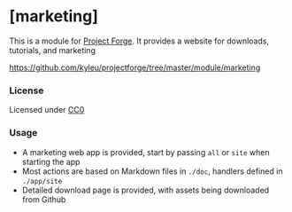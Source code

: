 <!--- Content managed by Project Forge, see [projectforge.md] for details. -->
# [marketing]

This is a module for [Project Forge](https://projectforge.dev). It provides a website for downloads, tutorials, and marketing

https://github.com/kyleu/projectforge/tree/master/module/marketing

### License

Licensed under [CC0](https://creativecommons.org/share-your-work/public-domain/cc0)

### Usage

- A marketing web app is provided, start by passing `all` or `site` when starting the app
- Most actions are based on Markdown files in `./doc`, handlers defined in `./app/site`
- Detailed download page is provided, with assets being downloaded from Github

